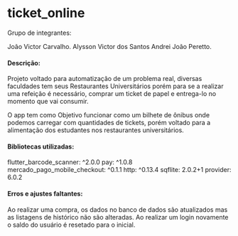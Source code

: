 # ticket_online

Grupo de integrantes:

João Victor Carvalho.
Alysson Victor dos Santos
Andrei João Peretto.

#### Descrição:

Projeto voltado para automatização de um problema real, diversas faculdades tem seus Restaurantes Universitários porém para se a realizar uma refeição é necessário, comprar um ticket de papel e entrega-lo no momento que vai consumir.

O app tem como Objetivo funcionar como um bilhete de ônibus onde podemos carregar com quantidades de tickets, porém voltado para a alimentação dos estudantes nos restaurantes universitários.


#### Bibliotecas utilizadas:

flutter_barcode_scanner: ^2.0.0
pay: ^1.0.8
mercado_pago_mobile_checkout: ^0.1.1
http: ^0.13.4
sqflite: 2.0.2+1
provider: 6.0.2


#### Erros e ajustes faltantes:

Ao realizar uma compra, os dados no banco de dados são atualizados mas as listagens de histórico não são alteradas.
Ao realizar um login novamente o saldo do usuário é resetado para o inicial.



